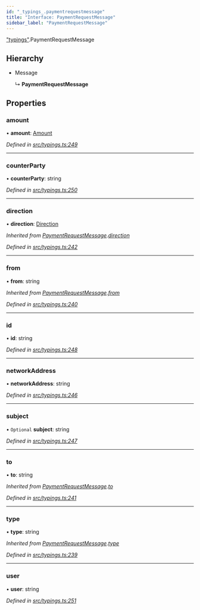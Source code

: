 ```yaml
---
id: "_typings_.paymentrequestmessage"
title: "Interface: PaymentRequestMessage"
sidebar_label: "PaymentRequestMessage"
---
```


["typings"](../modules/_typings_.md).PaymentRequestMessage

## Hierarchy

* Message

  ↳ **PaymentRequestMessage**

## Properties

### amount

•  **amount**: [Amount](_typings_.amount.md)

*Defined in [src/typings.ts:249](https://github.com/trustlines-protocol/clientlib/blob/f60ef2b/src/typings.ts#L249)*

___

### counterParty

•  **counterParty**: string

*Defined in [src/typings.ts:250](https://github.com/trustlines-protocol/clientlib/blob/f60ef2b/src/typings.ts#L250)*

___

### direction

•  **direction**: [Direction](../modules/_typings_.md#direction)

*Inherited from [PaymentRequestMessage](_typings_.paymentrequestmessage.md).[direction](_typings_.paymentrequestmessage.md#direction)*

*Defined in [src/typings.ts:242](https://github.com/trustlines-protocol/clientlib/blob/f60ef2b/src/typings.ts#L242)*

___

### from

•  **from**: string

*Inherited from [PaymentRequestMessage](_typings_.paymentrequestmessage.md).[from](_typings_.paymentrequestmessage.md#from)*

*Defined in [src/typings.ts:240](https://github.com/trustlines-protocol/clientlib/blob/f60ef2b/src/typings.ts#L240)*

___

### id

•  **id**: string

*Defined in [src/typings.ts:248](https://github.com/trustlines-protocol/clientlib/blob/f60ef2b/src/typings.ts#L248)*

___

### networkAddress

•  **networkAddress**: string

*Defined in [src/typings.ts:246](https://github.com/trustlines-protocol/clientlib/blob/f60ef2b/src/typings.ts#L246)*

___

### subject

• `Optional` **subject**: string

*Defined in [src/typings.ts:247](https://github.com/trustlines-protocol/clientlib/blob/f60ef2b/src/typings.ts#L247)*

___

### to

•  **to**: string

*Inherited from [PaymentRequestMessage](_typings_.paymentrequestmessage.md).[to](_typings_.paymentrequestmessage.md#to)*

*Defined in [src/typings.ts:241](https://github.com/trustlines-protocol/clientlib/blob/f60ef2b/src/typings.ts#L241)*

___

### type

•  **type**: string

*Inherited from [PaymentRequestMessage](_typings_.paymentrequestmessage.md).[type](_typings_.paymentrequestmessage.md#type)*

*Defined in [src/typings.ts:239](https://github.com/trustlines-protocol/clientlib/blob/f60ef2b/src/typings.ts#L239)*

___

### user

•  **user**: string

*Defined in [src/typings.ts:251](https://github.com/trustlines-protocol/clientlib/blob/f60ef2b/src/typings.ts#L251)*
